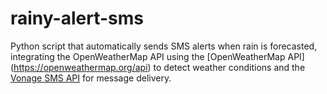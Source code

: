 # rainy-alert-sms
Python script that automatically sends SMS alerts when rain is forecasted, integrating the OpenWeatherMap API using the [OpenWeatherMap API] (https://openweathermap.org/api) to detect weather conditions and the [Vonage SMS API](https://developer.vonage.com/en/home) for message delivery.
